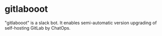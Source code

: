 # gitlabooot
"gitlabooot" is a slack bot. It enables semi-automatic version upgrading of self-hosting GitLab by ChatOps.
